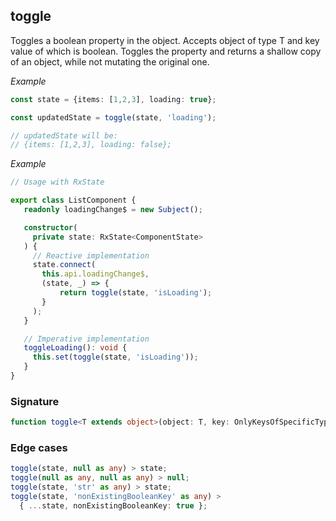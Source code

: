 ## toggle

Toggles a boolean property in the object.
Accepts object of type T and key value of which is boolean.
Toggles the property and returns a shallow copy of an object, while not mutating the original one.

_Example_

```TypeScript
const state = {items: [1,2,3], loading: true};

const updatedState = toggle(state, 'loading');

// updatedState will be:
// {items: [1,2,3], loading: false};
```

_Example_

```TypeScript
// Usage with RxState

export class ListComponent {
   readonly loadingChange$ = new Subject();

   constructor(
     private state: RxState<ComponentState>
   ) {
     // Reactive implementation
     state.connect(
       this.api.loadingChange$,
       (state, _) => {
           return toggle(state, 'isLoading');
       }
     );
   }

   // Imperative implementation
   toggleLoading(): void {
     this.set(toggle(state, 'isLoading'));
   }
}
```

### Signature

```TypeScript
function toggle<T extends object>(object: T, key: OnlyKeysOfSpecificType<T, boolean>): T
```

### Edge cases

```typescript
toggle(state, null as any) > state;
toggle(null as any, null as any) > null;
toggle(state, 'str' as any) > state;
toggle(state, 'nonExistingBooleanKey' as any) >
  { ...state, nonExistingBooleanKey: true };
```
